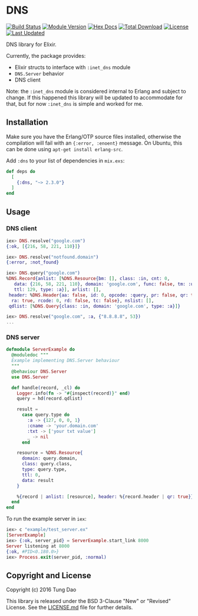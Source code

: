 # DNS

[![Build Status](https://github.com/github/docs/actions/workflows/main.yml/badge.svg?branch=main)](https://github.com/tungd/elixir-dns/actions)
[![Module Version](https://img.shields.io/hexpm/v/dns.svg)](https://hex.pm/packages/dns)
[![Hex Docs](https://img.shields.io/badge/hex-docs-lightgreen.svg)](https://hexdocs.pm/dns/)
[![Total Download](https://img.shields.io/hexpm/dt/dns.svg)](https://hex.pm/packages/dns)
[![License](https://img.shields.io/hexpm/l/dns.svg)](https://github.com/tungd/elixir-dns/blob/master/LICENSE)
[![Last Updated](https://img.shields.io/github/last-commit/tungd/elixir-dns.svg)](https://github.com/tungd/elixir-dns/commits/master)

DNS library for Elixir.

Currently, the package provides:

- Elixir structs to interface with `:inet_dns` module
- `DNS.Server` behavior
- DNS client

Note: the `:inet_dns` module is considered internal to Erlang and subject to
change. If this happened this library will be updated to accommodate for that,
but for now `:inet_dns` is simple and worked for me.

## Installation

Make sure you have the Erlang/OTP source files installed, otherwise the
compilation will fail with an `{:error, :enoent}` message. On Ubuntu, this can
be done using `apt-get install erlang-src`.

Add `:dns` to your list of dependencies in `mix.exs`:

```elixir
def deps do
  [
    {:dns, "~> 2.3.0"}
  ]
end
```

## Usage

### DNS client

```elixir
iex> DNS.resolve("google.com")
{:ok, [{216, 58, 221, 110}]}

iex> DNS.resolve("notfound.domain")
{:error, :not_found}

iex> DNS.query("google.com")
%DNS.Record{anlist: [%DNS.Resource{bm: [], class: :in, cnt: 0,
   data: {216, 58, 221, 110}, domain: 'google.com', func: false, tm: :undefined,
   ttl: 129, type: :a}], arlist: [],
 header: %DNS.Header{aa: false, id: 0, opcode: :query, pr: false, qr: true,
  ra: true, rcode: 0, rd: false, tc: false}, nslist: [],
 qdlist: [%DNS.Query{class: :in, domain: 'google.com', type: :a}]}

iex> DNS.resolve("google.com", :a, {"8.8.8.8", 53})
...
```

### DNS server

```elixir
defmodule ServerExample do
  @moduledoc """
  Example implementing DNS.Server behaviour
  """
  @behaviour DNS.Server
  use DNS.Server

  def handle(record, _cl) do
    Logger.info(fn -> "#{inspect(record)}" end)
    query = hd(record.qdlist)

    result =
      case query.type do
        :a -> {127, 0, 0, 1}
        :cname -> 'your.domain.com'
        :txt -> ['your txt value']
        _ -> nil
      end

    resource = %DNS.Resource{
      domain: query.domain,
      class: query.class,
      type: query.type,
      ttl: 0,
      data: result
    }

    %{record | anlist: [resource], header: %{record.header | qr: true}}
  end
end
```

To run the example server in `iex`:

```elixir
iex> c "example/test_server.ex"
[ServerExample]
iex> {:ok, server_pid} = ServerExample.start_link 8000
Server listening at 8000
{:ok, #PID<0.180.0>}
iex> Process.exit(server_pid, :normal)
```

## Copyright and License

Copyright (c) 2016 Tung Dao

This library is released under the BSD 3-Clause "New" or "Revised" License. See
the [LICENSE.md](./LICENSE.md) file for further details.
